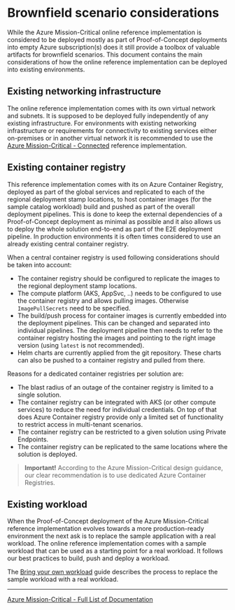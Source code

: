 # Brownfield scenario considerations

While the Azure Mission-Critical online reference implementation is considered to be deployed mostly as part of Proof-of-Concept deployments into empty Azure subscription(s) does it still provide a toolbox of valuable artifacts for brownfield scenarios. This document contains the main considerations of how the online reference implementation can be deployed into existing environments.

## Existing networking infrastructure

The online reference implementation comes with its own virtual network and subnets. It is supposed to be deployed fully independently of any existing infrastructure. For environments with existing networking infrastructure or requirements for connectivity to existing services either on-premises or in another virtual network it is recommended to use the [Azure Mission-Critical - Connected](https://github.com/Azure/Mission-Critical-Connected/) reference implementation.

## Existing container registry

This reference implementation comes with its on Azure Container Registry, deployed as part of the global services and replicated to each of the regional deployment stamp locations, to host container images (for the sample catalog workload) build and pushed as part of the overall deployment pipelines. This is done to keep the external dependencies of a Proof-of-Concept deployment as minimal as possible and it also allows us to deploy the whole solution end-to-end as part of the E2E deployment pipeline. In production environments it is often times considered to use an already existing central container registry.

When a central container registry is used following considerations should be taken into account:

* The container registry should be configured to replicate the images to the regional deployment stamp locations.
* The compute platform (AKS, AppSvc, ..) needs to be configured to use the container registry and allows pulling images. Otherwise `ImagePullSecrets` need to be specified.
* The build/push process for container images is currently embedded into the deployment pipelines. This can be changed and separated into individual pipelines. The deployment pipeline then needs to refer to the container registry hosting the images and pointing to the right image version (using `latest` is not recommended).
* Helm charts are currently applied from the git repository. These charts can also be pushed to a container registry and pulled from there.

Reasons for a dedicated container registries per solution are:

* The blast radius of an outage of the container registry is limited to a single solution.
* The container registry can be integrated with AKS (or other compute services) to reduce the need for individual credentials. On top of that does Azure Container registry provide only a limited set of functionality to restrict access in multi-tenant scenarios.
* The container registry can be restricted to a given solution using Private Endpoints.
* The container registry can be replicated to the same locations where the solution is deployed.

> **Important!** According to the Azure Mission-Critical design guidance, our clear recommendation is to use dedicated Azure Container Registries.

## Existing workload

When the Proof-of-Concept deployment of the Azure Mission-Critical reference implementation evolves towards a more production-ready environment the next ask is to replace the sample application with a real workload. The online reference implementation comes with a sample workload that can be used as a starting point for a real workload. It follows our best practices to build, push and deploy a workload.

The [Bring your own workload](./Bring-your-own-Workload.md) guide describes the process to replace the sample workload with a real workload.

---

[Azure Mission-Critical - Full List of Documentation](/docs/README.md)
